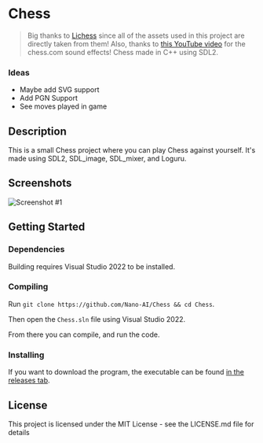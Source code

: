 # Chess 
> Big thanks to [Lichess](https://github.com/lichess-org/lila) since all of the assets used in this project are directly taken from them!
> Also, thanks to [this YouTube video](https://www.youtube.com/watch?v=7skwR49UhqA) for the chess.com sound effects!
Chess made in C++ using SDL2.

### Ideas
- Maybe add SVG support
- Add PGN Support
- See moves played in game

## Description

This is a small Chess project where you can play Chess against yourself. It's made using SDL2, SDL_image, SDL_mixer, and Loguru.


## Screenshots
![Screenshot #1](https://raw.githubusercontent.com/Nano-AI/Chess/master/Screenshots/1.png)

## Getting Started

### Dependencies

Building requires Visual Studio 2022 to be installed.

### Compiling
Run `git clone https://github.com/Nano-AI/Chess && cd Chess`.

Then open the `Chess.sln` file using Visual Studio 2022.

From there you can compile, and run the code.

### Installing

If you want to download the program, the executable can be found [in the releases tab](https://github.com/Nano-AI/Chess/releases).

## License

This project is licensed under the MIT License - see the LICENSE.md file for details
